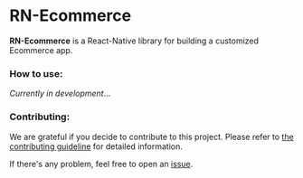 # RN-Ecommerce


__RN-Ecommerce__ is a React-Native library for building a customized Ecommerce app.

### How to use:

_Currently in development_...

### Contributing:

We are grateful if you decide to contribute to this project. Please refer to [the contributing guideline](https://github.com/Simicart/rn-ecommerce-graphql/blob/master/CONTRIBUTING.md) for detailed information.

If there's any problem, feel free to open an [issue](https://github.com/Simicart/rn-ecommerce-graphql/issues).